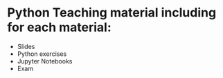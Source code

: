 # Python Teaching material including for each material:

- Slides
- Python exercises
- Jupyter Notebooks
- Exam
